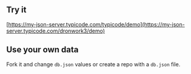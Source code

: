 ## Try it

[https://my-json-server.typicode.com/typicode/demo](https://my-json-server.typicode.com/dronwork3/demo)

## Use your own data

Fork it and change `db.json` values or create a repo with a `db.json` file.
